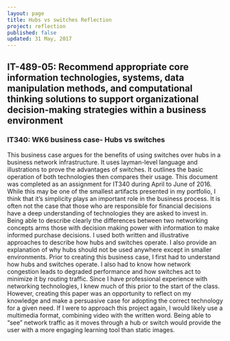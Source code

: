 ```yaml
---
layout: page
title: Hubs vs switches Reflection
project: reflection
published: false
updated: 31 May, 2017
---
```


## IT-489-05: Recommend appropriate core information technologies, systems, data manipulation methods, and computational thinking solutions to support organizational decision-making strategies within a business environment

### IT340: WK6 business case- Hubs vs switches

This business case argues for the benefits of using switches over  hubs in a business network infrastructure. It uses layman-level language and illustrations to prove the advantages of switches. It outlines the basic operation of both technologies then compares their usage. This document was completed as an assignment for IT340 during April to June of 2016.
While this may be one of the smallest artifacts presented in my portfolio, I think that it’s simplicity plays an important role in the business process. It is often not the case that those who are responsible for financial decisions have a deep understanding of technologies they are asked to invest in. Being able to describe clearly the differences between two networking concepts arms those with decision making power with information to make informed purchase decisions.
I used both written and illustrative approaches to describe how hubs and switches operate. I also provide an explanation of why hubs should not be used anywhere except in smaller environments.
Prior to creating this business case, I first had to understand how hubs and switches operate. I also had to know how network congestion leads to degraded performance and how switches act to minimize it by routing traffic. Since I have professional experience with networking technologies, I knew much of this prior to the start of the class. However, creating this paper was an opportunity to reflect on my knowledge and make a persuasive case for adopting the correct technology for a given need.
If I were to approach this project again, I would likely use a multimedia format, combining video with the written word. Being able to “see” network traffic as it moves through a hub or switch would provide the user with a more engaging learning tool than static images.
